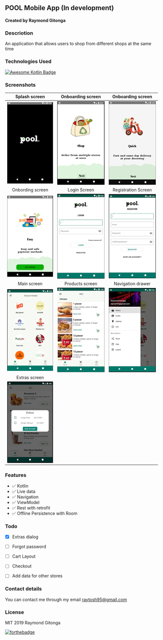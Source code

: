 ## POOL Mobile App (In development)
#### Created by Raymond Gitonga

### Descriotion
An application that allows users to shop from different shops at the same time

### Technologies Used
[![Awesome Kotlin Badge](https://kotlin.link/awesome-kotlin.svg)](https://github.com/KotlinBy/awesome-kotlin)

### Screenshots

 Splash screen                 |  Onboarding screen               |  Onboarding screen
:-----------------------------:|:--------------------------------:|:--------------------------------:
 ![Day](screenshots/1.png)     | ![Night mode](screenshots/2.png) | ![Night mode](screenshots/3.png)
 Onbording screen              |  Login Screen                    |  Registration Screen
 ![Day](screenshots/4.png)     | ![Night mode](screenshots/9.png) | ![Night mode](screenshots/10.png) 
 Main screen                   |  Products screen                 | Navigation drawer
 ![Day](screenshots/5.png)     | ![Night mode](screenshots/6.png) | ![Night mode](screenshots/8.png)
 Extras screen                 | 
 ![Day](screenshots/7.png)     |
 
 
### Features
- :white_check_mark: Kotlin
- :white_check_mark: Live data
- :white_check_mark: Navigation
- :white_check_mark: ViewModel
- :white_check_mark: Rest with retrofit
- :white_check_mark: Offline Persistence with Room

### Todo

- [x] Extras dialog
- [ ] Forgot password
- [ ] Cart Layout
- [ ] Checkout
- [ ] Add data for other stores


### Contact details
You can contact me through my email raytosh95@gmail.com

### License
MIT 2019 Raymond Gitonga

[![forthebadge](https://forthebadge.com/images/badges/powered-by-water.svg)](https://forthebadge.com)
